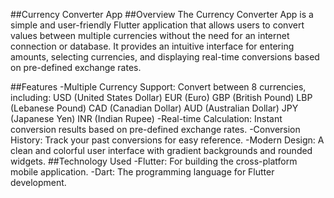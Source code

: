 ##Currency Converter App
##Overview
The Currency Converter App is a simple and user-friendly Flutter application that allows users to convert values between multiple currencies without the need for an internet connection or database. It provides an intuitive interface for entering amounts, selecting currencies, and displaying real-time conversions based on pre-defined exchange rates.

##Features
-Multiple Currency Support: Convert between 8 currencies, including:
USD (United States Dollar)
EUR (Euro)
GBP (British Pound)
LBP (Lebanese Pound)
CAD (Canadian Dollar)
AUD (Australian Dollar)
JPY (Japanese Yen)
INR (Indian Rupee)
-Real-time Calculation: Instant conversion results based on pre-defined exchange rates.
-Conversion History: Track your past conversions for easy reference.
-Modern Design: A clean and colorful user interface with gradient backgrounds and rounded widgets.
##Technology Used
-Flutter: For building the cross-platform mobile application.
-Dart: The programming language for Flutter development.

